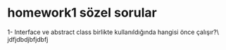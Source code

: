 # homework1 sözel sorular
1- Interface ve abstract class birlikte kullanıldığında hangisi önce çalışır?\ jdfjdbdjbfjdbfj
